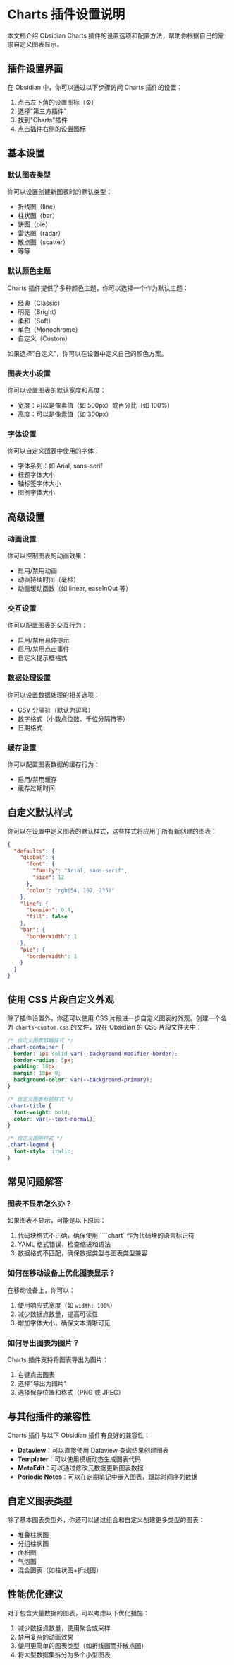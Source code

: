 # Charts 插件设置说明

本文档介绍 Obsidian Charts 插件的设置选项和配置方法，帮助你根据自己的需求自定义图表显示。

## 插件设置界面

在 Obsidian 中，你可以通过以下步骤访问 Charts 插件的设置：

1. 点击左下角的设置图标（⚙️）
2. 选择"第三方插件"
3. 找到"Charts"插件
4. 点击插件右侧的设置图标

## 基本设置

### 默认图表类型

你可以设置创建新图表时的默认类型：

- 折线图（line）
- 柱状图（bar）
- 饼图（pie）
- 雷达图（radar）
- 散点图（scatter）
- 等等

### 默认颜色主题

Charts 插件提供了多种颜色主题，你可以选择一个作为默认主题：

- 经典（Classic）
- 明亮（Bright）
- 柔和（Soft）
- 单色（Monochrome）
- 自定义（Custom）

如果选择"自定义"，你可以在设置中定义自己的颜色方案。

### 图表大小设置

你可以设置图表的默认宽度和高度：

- 宽度：可以是像素值（如 500px）或百分比（如 100%）
- 高度：可以是像素值（如 300px）

### 字体设置

你可以自定义图表中使用的字体：

- 字体系列：如 Arial, sans-serif
- 标题字体大小
- 轴标签字体大小
- 图例字体大小

## 高级设置

### 动画设置

你可以控制图表的动画效果：

- 启用/禁用动画
- 动画持续时间（毫秒）
- 动画缓动函数（如 linear, easeInOut 等）

### 交互设置

你可以配置图表的交互行为：

- 启用/禁用悬停提示
- 启用/禁用点击事件
- 自定义提示框格式

### 数据处理设置

你可以设置数据处理的相关选项：

- CSV 分隔符（默认为逗号）
- 数字格式（小数点位数、千位分隔符等）
- 日期格式

### 缓存设置

你可以配置图表数据的缓存行为：

- 启用/禁用缓存
- 缓存过期时间

## 自定义默认样式

你可以在设置中定义图表的默认样式，这些样式将应用于所有新创建的图表：

```json
{
  "defaults": {
    "global": {
      "font": {
        "family": "Arial, sans-serif",
        "size": 12
      },
      "color": "rgb(54, 162, 235)"
    },
    "line": {
      "tension": 0.4,
      "fill": false
    },
    "bar": {
      "borderWidth": 1
    },
    "pie": {
      "borderWidth": 1
    }
  }
}
```

## 使用 CSS 片段自定义外观

除了插件设置外，你还可以使用 CSS 片段进一步自定义图表的外观。创建一个名为 `charts-custom.css` 的文件，放在 Obsidian 的 CSS 片段文件夹中：

```css
/* 自定义图表容器样式 */
.chart-container {
  border: 1px solid var(--background-modifier-border);
  border-radius: 5px;
  padding: 10px;
  margin: 10px 0;
  background-color: var(--background-primary);
}

/* 自定义图表标题样式 */
.chart-title {
  font-weight: bold;
  color: var(--text-normal);
}

/* 自定义图例样式 */
.chart-legend {
  font-style: italic;
}
```

## 常见问题解答

### 图表不显示怎么办？

如果图表不显示，可能是以下原因：

1. 代码块格式不正确，确保使用 ````chart` 作为代码块的语言标识符
2. YAML 格式错误，检查缩进和语法
3. 数据格式不匹配，确保数据类型与图表类型兼容

### 如何在移动设备上优化图表显示？

在移动设备上，你可以：

1. 使用响应式宽度（如 `width: 100%`）
2. 减少数据点数量，提高可读性
3. 增加字体大小，确保文本清晰可见

### 如何导出图表为图片？

Charts 插件支持将图表导出为图片：

1. 右键点击图表
2. 选择"导出为图片"
3. 选择保存位置和格式（PNG 或 JPEG）

## 与其他插件的兼容性

Charts 插件与以下 Obsidian 插件有良好的兼容性：

- **Dataview**：可以直接使用 Dataview 查询结果创建图表
- **Templater**：可以使用模板动态生成图表代码
- **MetaEdit**：可以通过修改元数据更新图表数据
- **Periodic Notes**：可以在定期笔记中嵌入图表，跟踪时间序列数据

## 自定义图表类型

除了基本图表类型外，你还可以通过组合和自定义创建更多类型的图表：

- 堆叠柱状图
- 分组柱状图
- 面积图
- 气泡图
- 混合图表（如柱状图+折线图）

## 性能优化建议

对于包含大量数据的图表，可以考虑以下优化措施：

1. 减少数据点数量，使用聚合或采样
2. 禁用复杂的动画效果
3. 使用更简单的图表类型（如折线图而非散点图）
4. 将大型数据集拆分为多个小型图表
